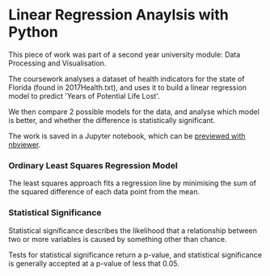 # Linear Regression Anaylsis with Python

This piece of work was part of a second year university module: Data Processing and Visualisation.

The coursework analyses a dataset of health indicators for the state of Florida (found in 2017Health.txt), and uses it to build a linear regression model to predict 'Years of Potential Life Lost'.

We then compare 2 possible models for the data, and analyse which model is better, and whether the difference is statistically significant.

The work is saved in a Jupyter notebook, which can be [previewed with nbviewer](https://nbviewer.jupyter.org/github/charlywhitlow/Data_Vis_Linear_Regression_Analysis/blob/master/DataVis_RegressionModels.ipynb).

### Ordinary Least Squares Regression Model

The least squares approach fits a regression line by minimising the sum of the squared difference of each data point from the mean.

### Statistical Significance

Statistical significance describes the likelihood that a relationship between two or more variables is caused by something other than chance.

Tests for statistical significance return a p-value, and statistical significance is generally accepted at a p-value of less that 0.05.
